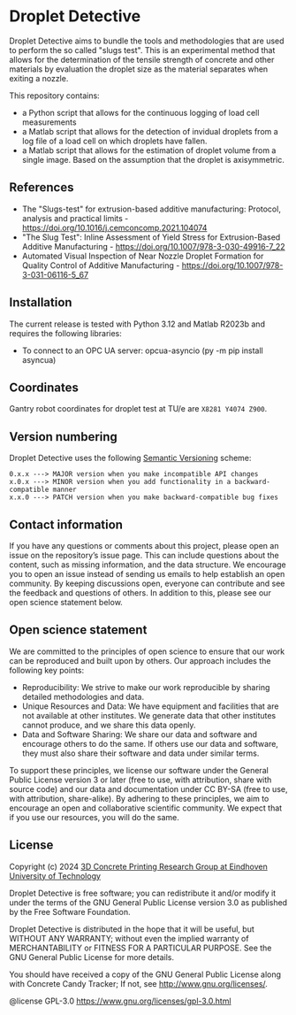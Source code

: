 # Droplet Detective
Droplet Detective aims to bundle the tools and methodologies that are used to perform the so called "slugs test". This is an experimental method that allows for the determination of the tensile strength of concrete and other materials by evaluation the droplet size as the material separates when exiting a nozzle. 

This repository contains:
- a Python script that allows for the continuous logging of load cell measurements
- a Matlab script that allows for the detection of invidual droplets from a log file of a load cell on which droplets have fallen.
- a Matlab script that allows for the estimation of droplet volume from a single image. Based on the assumption that the droplet is axisymmetric.

## References 
- The "Slugs-test" for extrusion-based additive manufacturing: Protocol, analysis and practical limits - https://doi.org/10.1016/j.cemconcomp.2021.104074
- "The Slug Test": Inline Assessment of Yield Stress for Extrusion-Based Additive Manufacturing - https://doi.org/10.1007/978-3-030-49916-7_22
- Automated Visual Inspection of Near Nozzle Droplet Formation for Quality Control of Additive Manufacturing - https://doi.org/10.1007/978-3-031-06116-5_67

## Installation

The current release is tested with Python 3.12 and Matlab R2023b and requires the following libraries:
- To connect to an OPC UA server: opcua-asyncio (py -m pip install asyncua) 

## Coordinates

Gantry robot coordinates for droplet test at TU/e are `X8281 Y4074 Z900`.

## Version numbering
Droplet Detective uses the following [Semantic Versioning](https://semver.org/) scheme: 

```
0.x.x ---> MAJOR version when you make incompatible API changes
x.0.x ---> MINOR version when you add functionality in a backward-compatible manner
x.x.0 ---> PATCH version when you make backward-compatible bug fixes
```

## Contact information

If you have any questions or comments about this project, please open an issue on the repository’s issue page. This can include questions about the content, such as missing information, and the data structure. We encourage you to open an issue instead of sending us emails to help establish an open community. By keeping discussions open, everyone can contribute and see the feedback and questions of others. In addition to this, please see our open science statement below.

## Open science statement

We are committed to the principles of open science to ensure that our work can be reproduced and built upon by others. Our approach includes the following key points:

- Reproducibility: We strive to make our work reproducible by sharing detailed methodologies and data.
- Unique Resources and Data: We have equipment and facilities that are not available at other institutes. We generate data that other institutes cannot produce, and we share this data openly.
- Data and Software Sharing: We share our data and software and encourage others to do the same. If others use our data and software, they must also share their software and data under similar terms.

To support these principles, we license our software under the General Public License version 3 or later (free to use, with attribution, share with source code) and our data and documentation under CC BY-SA (free to use, with attribution, share-alike). By adhering to these principles, we aim to encourage an open and collaborative scientific community. We expect that if you use our resources, you will do the same. 

## License

Copyright (c) 2024 [3D Concrete Printing Research Group at Eindhoven University of Technology](https://www.tue.nl/en/research/research-groups/structural-engineering-and-design/3d-concrete-printing)

Droplet Detective is free software; you can redistribute it and/or modify it under the terms of the GNU General Public License version 3.0 as published by the Free Software Foundation. 

Droplet Detective is distributed in the hope that it will be useful, but WITHOUT ANY WARRANTY; without even the implied warranty of MERCHANTABILITY or FITNESS FOR A PARTICULAR PURPOSE. See the GNU General Public License for more details.

You should have received a copy of the GNU General Public License along with Concrete Candy Tracker; If not, see <http://www.gnu.org/licenses/>.

@license GPL-3.0 <https://www.gnu.org/licenses/gpl-3.0.html>
